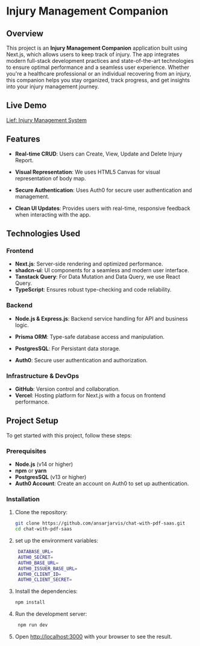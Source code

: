 # Injury Management Companion

## Overview

This project is an **Injury Management Companion** application built using Next.js, which allows users to keep track of injury. The app integrates modern full-stack development practices and state-of-the-art technologies to ensure optimal performance and a seamless user experience. Whether you're a healthcare professional or an individual recovering from an injury, this companion helps you stay organized, track progress, and get insights into your injury management journey.

## Live Demo

[Lief: Injury Management System](https://injury-tracking-system-roan.vercel.app/)

## Features

- **Real-time CRUD**: Users can Create, View, Update and Delete Injury Report.

- **Visual Representation**: We uses HTML5 Canvas for visual representation of body map.

- **Secure Authentication**: Uses Auth0 for secure user authentication and management.

- **Clean UI Updates**: Provides users with real-time, responsive feedback when interacting with the app.

## Technologies Used

### Frontend

- **Next.js**: Server-side rendering and optimized performance.
- **shadcn-ui**: UI components for a seamless and modern user interface.
- **Tanstack Query**: For Data Mutation and Data Query, we use React Query.
- **TypeScript**: Ensures robust type-checking and code reliability.

### Backend

- **Node.js & Express.js**: Backend service handling for API and business logic.
- **Prisma ORM**: Type-safe database access and manipulation.
- **PostgresSQL**: For Persistant data storage.

- **Auth0**: Secure user authentication and authorization.

### Infrastructure & DevOps

- **GitHub**: Version control and collaboration.
- **Vercel**: Hosting platform for Next.js with a focus on frontend performance.

## Project Setup

To get started with this project, follow these steps:

### Prerequisites

- **Node.js** (v14 or higher)
- **npm** or **yarn**
- **PostgresSQL** (v13 or higher)
- **Auth0 Account**: Create an account on Auth0 to set up authentication.

### Installation

1. Clone the repository:

   ```bash
   git clone https://github.com/ansarjarvis/chat-with-pdf-saas.git
   cd chat-with-pdf-saas
   ```

2. set up the environment variables:

   ```bash
    DATABASE_URL=
    AUTH0_SECRET=
    AUTH0_BASE_URL=
    AUTH0_ISSUER_BASE_URL=
    AUTH0_CLIENT_ID=
    AUTH0_CLIENT_SECRET=
   ```

3. Install the dependencies:

   ```bash
   npm install
   ```

4. Run the development server:

   ```bash
    npm run dev
   ```

5. Open [http://localhost:3000](http://localhost:3000) with your browser to see the result.
